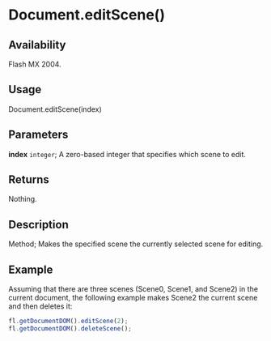 # Document.editScene()

## Availability

Flash MX 2004.

## Usage

Document.editScene(index)

## Parameters

**index** `integer`; A zero-based integer that specifies which scene to edit.

## Returns

Nothing.

## Description

Method; Makes the specified scene the currently selected scene for editing.

## Example

Assuming that there are three scenes (Scene0, Scene1, and Scene2) in the current document, the following example makes Scene2 the current scene and then deletes it:

```javascript
fl.getDocumentDOM().editScene(2);
fl.getDocumentDOM().deleteScene();
```

